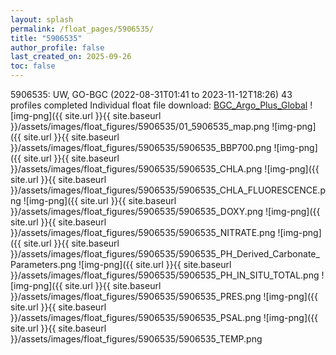 ```yaml
---
layout: splash
permalink: /float_pages/5906535/
title: "5906535"
author_profile: false
last_created_on: 2025-09-26
toc: false
---
```

 
5906535: UW, GO-BGC (2022-08-31T01:41 to 2023-11-12T18:26)
43 profiles completed
Individual float file download: [BGC_Argo_Plus_Global](https://ftp.soest.hawaii.edu/bgc_argo_plus/Individual_Floats/outliers_removed/5906535_Sprof_processed.nc)
![img-png]({{ site.url }}{{ site.baseurl }}/assets/images/float_figures/5906535/01_5906535_map.png
![img-png]({{ site.url }}{{ site.baseurl }}/assets/images/float_figures/5906535/5906535_BBP700.png
![img-png]({{ site.url }}{{ site.baseurl }}/assets/images/float_figures/5906535/5906535_CHLA.png
![img-png]({{ site.url }}{{ site.baseurl }}/assets/images/float_figures/5906535/5906535_CHLA_FLUORESCENCE.png
![img-png]({{ site.url }}{{ site.baseurl }}/assets/images/float_figures/5906535/5906535_DOXY.png
![img-png]({{ site.url }}{{ site.baseurl }}/assets/images/float_figures/5906535/5906535_NITRATE.png
![img-png]({{ site.url }}{{ site.baseurl }}/assets/images/float_figures/5906535/5906535_PH_Derived_Carbonate_Parameters.png
![img-png]({{ site.url }}{{ site.baseurl }}/assets/images/float_figures/5906535/5906535_PH_IN_SITU_TOTAL.png
![img-png]({{ site.url }}{{ site.baseurl }}/assets/images/float_figures/5906535/5906535_PRES.png
![img-png]({{ site.url }}{{ site.baseurl }}/assets/images/float_figures/5906535/5906535_PSAL.png
![img-png]({{ site.url }}{{ site.baseurl }}/assets/images/float_figures/5906535/5906535_TEMP.png
